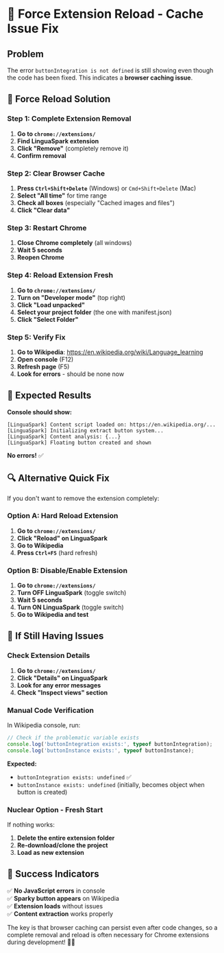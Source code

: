# 🚨 Force Extension Reload - Cache Issue Fix

## Problem
The error `buttonIntegration is not defined` is still showing even though the code has been fixed. This indicates a **browser caching issue**.

## 🔧 Force Reload Solution

### Step 1: Complete Extension Removal
1. **Go to `chrome://extensions/`**
2. **Find LinguaSpark extension**
3. **Click "Remove"** (completely remove it)
4. **Confirm removal**

### Step 2: Clear Browser Cache
1. **Press `Ctrl+Shift+Delete`** (Windows) or `Cmd+Shift+Delete` (Mac)
2. **Select "All time"** for time range
3. **Check all boxes** (especially "Cached images and files")
4. **Click "Clear data"**

### Step 3: Restart Chrome
1. **Close Chrome completely** (all windows)
2. **Wait 5 seconds**
3. **Reopen Chrome**

### Step 4: Reload Extension Fresh
1. **Go to `chrome://extensions/`**
2. **Turn on "Developer mode"** (top right)
3. **Click "Load unpacked"**
4. **Select your project folder** (the one with manifest.json)
5. **Click "Select Folder"**

### Step 5: Verify Fix
1. **Go to Wikipedia**: https://en.wikipedia.org/wiki/Language_learning
2. **Open console** (F12)
3. **Refresh page** (F5)
4. **Look for errors** - should be none now

## 🎯 Expected Results

**Console should show:**
```
[LinguaSpark] Content script loaded on: https://en.wikipedia.org/...
[LinguaSpark] Initializing extract button system...
[LinguaSpark] Content analysis: {...}
[LinguaSpark] Floating button created and shown
```

**No errors!** ✅

## 🔍 Alternative Quick Fix

If you don't want to remove the extension completely:

### Option A: Hard Reload Extension
1. **Go to `chrome://extensions/`**
2. **Click "Reload" on LinguaSpark**
3. **Go to Wikipedia**
4. **Press `Ctrl+F5`** (hard refresh)

### Option B: Disable/Enable Extension
1. **Go to `chrome://extensions/`**
2. **Turn OFF LinguaSpark** (toggle switch)
3. **Wait 5 seconds**
4. **Turn ON LinguaSpark** (toggle switch)
5. **Go to Wikipedia and test**

## 🚨 If Still Having Issues

### Check Extension Details
1. **Go to `chrome://extensions/`**
2. **Click "Details" on LinguaSpark**
3. **Look for any error messages**
4. **Check "Inspect views" section**

### Manual Code Verification
In Wikipedia console, run:
```javascript
// Check if the problematic variable exists
console.log('buttonIntegration exists:', typeof buttonIntegration);
console.log('buttonInstance exists:', typeof buttonInstance);
```

**Expected:**
- `buttonIntegration exists: undefined` ✅
- `buttonInstance exists: undefined` (initially, becomes object when button is created)

### Nuclear Option - Fresh Start
If nothing works:
1. **Delete the entire extension folder**
2. **Re-download/clone the project**
3. **Load as new extension**

## 🎉 Success Indicators

✅ **No JavaScript errors** in console  
✅ **Sparky button appears** on Wikipedia  
✅ **Extension loads** without issues  
✅ **Content extraction** works properly  

The key is that browser caching can persist even after code changes, so a complete removal and reload is often necessary for Chrome extensions during development! 🔄✨